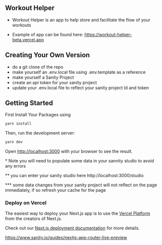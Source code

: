 ## Workout Helper

- Workout Helper is an app to help store and facilitate the flow of your workouts

- Example of app can be found here:
  https://workout-helper-beta.vercel.app

## Creating Your Own Version

- do a git clone of the repo
- make yourself an .env.local file using .env.template as a reference
- make yourself a Sanity Project
- create an api token for your sanity project
- update your .env.local file to reflect your sanity project Id and token

## Getting Started

First Install Your Packages using

```bash
yarn install
```

Then, run the development server:

```bash
yarn dev
```

Open [http://localhost:3000](http://localhost:3000) with your browser to see the result.

\* Note you will need to populate some data in your sannity studio to avoid any errors

\*\* you can enter your sanity studio here http://localhost:3000/studio

\*\*\* some data changes from your sanity project will not reflect on the page immediately, if so refresh your cache for the page

### Deploy on Vercel

The easiest way to deploy your Next.js app is to use the [Vercel Platform](https://vercel.com/new?utm_medium=default-template&filter=next.js&utm_source=create-next-app&utm_campaign=create-next-app-readme) from the creators of Next.js.

Check out our [Next.js deployment documentation](https://nextjs.org/docs/deployment) for more details.

https://www.sanity.io/guides/nextjs-app-router-live-preview
